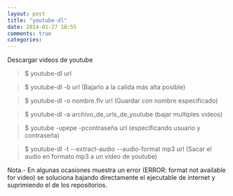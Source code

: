 ```yaml
---
layout: post
title: "youtube-dl"
date: 2014-01-27 18:55
comments: true
categories: 
---
```

Descargar videos de youtube

>$ youtube-dl url

>$ youtube-dl -b url (Bajarlo a la calida más alta posible)

>$ youtube-dl -o nombre.flv url  (Guardar con nombre especificado)

>$ youtube-dl -a archivo_de_urls_de_youtube (bajar multiples videos)

>$ youtube -upepe -pcontraseña url (especificando usuario y contraseña)

>$ youtube-dl -t --extract-audio --audio-format mp3 url (Sacar el audio en formato mp3 a un video de youtube)

Nota.- En algunas ocasiones muestra un error (ERROR: format not available for video) se soluciona bajando directamente el ejecutable de internet y suprimiendo el de los repositorios.

